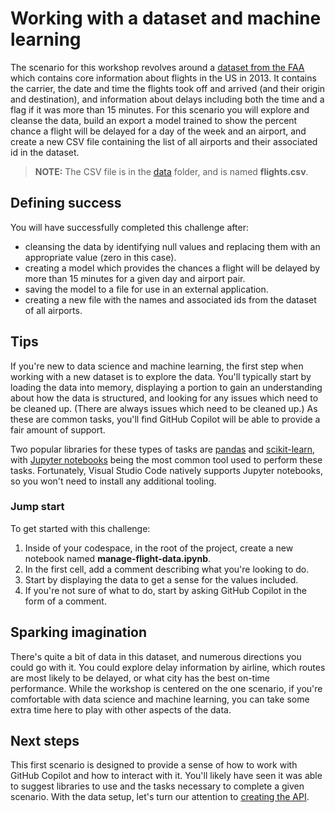 # Working with a dataset and machine learning

The scenario for this workshop revolves around a [dataset from the FAA](../data/flights.csv) which contains core information about flights in the US in 2013. 
It contains the carrier, the date and time the flights took off and arrived (and their origin and destination), and information about delays including both 
the time and a flag if it was more than 15 minutes. For this scenario you will explore and cleanse the data, build an export a model trained to show the percent chance 
a flight will be delayed for a day of the week and an airport, and create a new CSV file containing the list of all airports and their associated id in the dataset.

> **NOTE:** The CSV file is in the [data](../data/) folder, and is named **flights.csv**.

## Defining success

You will have successfully completed this challenge after:

- cleansing the data by identifying null values and replacing them with an appropriate value (zero in this case).
- creating a model which provides the chances a flight will be delayed by more than 15 minutes for a given day and airport pair.
- saving the model to a file for use in an external application.
- creating a new file with the names and associated ids from the dataset of all airports.

## Tips

If you're new to data science and machine learning, the first step when working with a new dataset is to explore the data. 
You'll typically start by loading the data into memory, displaying a portion to gain an understanding about how the data is structured, 
and looking for any issues which need to be cleaned up. (There are always issues which need to be cleaned up.) As these are common tasks, you'll find GitHub Copilot will be able to provide a fair amount of support.

Two popular libraries for these types of tasks are [pandas](https://pandas.pydata.org/docs/getting_started/intro_tutorials/index.html) and [scikit-learn](https://scikit-learn.org/stable/),
with [Jupyter notebooks](https://code.visualstudio.com/docs/datascience/jupyter-notebooks) being the most common tool used to perform these tasks. 
Fortunately, Visual Studio Code natively supports Jupyter notebooks, so you won't need to install any additional tooling.

### Jump start

To get started with this challenge:

1. Inside of your codespace, in the root of the project, create a new notebook named **manage-flight-data.ipynb**.
2. In the first cell, add a comment describing what you're looking to do.
3. Start by displaying the data to get a sense for the values included.
4. If you're not sure of what to do, start by asking GitHub Copilot in the form of a comment.

## Sparking imagination

There's quite a bit of data in this dataset, and numerous directions you could go with it. You could explore delay information by airline, 
which routes are most likely to be delayed, or what city has the best on-time performance. While the workshop is centered on the one scenario, 
if you're comfortable with data science and machine learning, you can take some extra time here to play with other aspects of the data.

## Next steps

This first scenario is designed to provide a sense of how to work with GitHub Copilot and how to interact with it. You'll likely have seen it was able to suggest libraries to use and the tasks necessary to complete a given scenario. With the data setup, let's turn our attention to [creating the API](./2-create-api.md).
